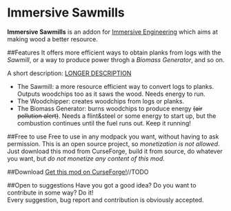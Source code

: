 # Immersive Sawmills
**Immersive Sawmills** is an addon for
[Immersive Engineering](https://github.com/BluSunrize/ImmersiveEngineering)
which aims at making wood a better resource.

##Features
It offers more efficient ways to obtain planks from logs with the *Sawmill*, or a
way to produce power throgh a *Biomass Generator*, and so on.

A short description: [LONGER DESCRIPTION](./MACHINES.md)
* The Sawmill: a more resource efficient way to convert logs to planks. Outputs
woodchips too as it saws the wood. Needs energy to run.
* The Woodchipper: creates woodchips from logs or planks.
* The Biomass Generator: burns woodchips to produce energy ~~(air pollution alert)~~.
Needs a flint&steel or some energy to start up, but the combustion continues until
the fuel runs out. Keep it running!

##Free to use
Free to use in any modpack you want, without having to ask permission.
This is an open source project, so *monetization is not allowed*. Just download
this mod from CurseForge, build it from source, do whatever you want, but
*do not monetize any content of this mod*.

##Download
[Get this mod on CurseForge!]()//TODO

##Open to suggestions
Have you got a good idea? Do you want to contribute in some way? Do it!  
Every suggestion, bug report and contribution is obviously accepted.
